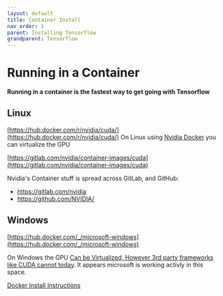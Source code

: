 ```yaml
---
layout: default
title: Container Install
nav_order: 1
parent: Installing Tensorflow
grandparent: Tensorflow
---
```


# Running in a Container

**Running in a container is the fastest way to get going with Tensorflow**

## Linux

[https://hub.docker.com/r/nvidia/cuda/](https://hub.docker.com/r/nvidia/cuda/)
On Linux using [Nvidia Docker](https://github.com/NVIDIA/nvidia-docker) you can virtualize the GPU

[https://gitlab.com/nvidia/container-images/cuda](https://gitlab.com/nvidia/container-images/cuda)

Nvidia's Container stuff is spread across GitLab, and GitHub:
- https://gitlab.com/nvidia
- https://github.com/NVIDIA/

## Windows

[https://hub.docker.com/_/microsoft-windows](https://hub.docker.com/_/microsoft-windows)

On Windows the GPU [Can be Virtualized, However 3rd party frameworks like CUDA cannot today](https://docs.microsoft.com/en-us/virtualization/windowscontainers/deploy-containers/gpu-acceleration). It appears microsoft is working activly in this space.


[Docker Install Instructions](https://github.com/MicrosoftDocs/Virtualization-Documentation/tree/master/windows-container-samples/directx)
